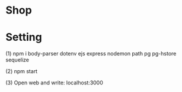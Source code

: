 # Shop
<h1>Setting</h1>
<p>(1) npm i body-parser dotenv ejs express nodemon path pg pg-hstore sequelize</p>
<p>(2) npm start</p>
<p>(3) Open web and write: localhost:3000</p>

